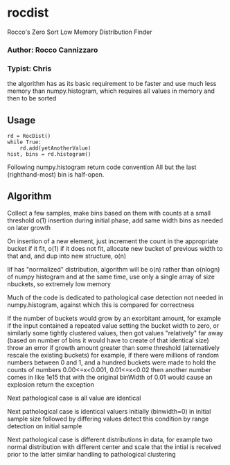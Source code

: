 # rocdist

Rocco's Zero Sort Low Memory Distribution Finder

### Author: Rocco Cannizzaro
### Typist: Chris

the algorithm has as its basic requirement to be faster and use much less memory
than numpy.histogram, which requires all values in memory and then to be sorted

## Usage

```
rd = RocDist()
while True:
    rd.add(yetAnotherValue)
hist, bins = rd.histogram()
```

Following numpy.histogram return code convention
 All but the last (righthand-most) bin is half-open. 


## Algorithm

Collect a few samples, make bins based on them with counts at a small threshold
o(1) insertion during initial phase, add same width bins as needed on later growth

On insertion of a new element, just increment the count in the appropriate bucket if it fit, o(1)
if it does not fit, allocate new bucket of previous width to that and, and dup into new structure, o(n)

Iif has "normalized" distribution, algorithm will be o(n) rather than o(nlogn) of numpy histogram
 and at the same time, use only a single array of size nbuckets, so extremely low memory

Much of the code is dedicated to pathological case detection not needed in numpy.histogram, 
against which this is compared for correctness

If the number of buckets would grow by an exorbitant amount,
 for example if the input contained a repeated value setting the bucket width to zero,
 or similarly some tightly clustered values, then got values "relatively" far away 
 (based on number of bins it would have to create of that identical size)
 throw an error if growth amount greater than some threshold (alternatively rescale the existing buckets) 
 for example, if there were millions of random numbers between 0 and 1,
 and a hundred buckets were made to hold the counts of numbers 0.00<=x<0.001, 0.01<=x<0.02
 then another number comes in like 1e15 that with the original binWidth of 0.01 would cause an explosion
 return the exception

 Next pathological case is all value are identical

 Next pathological case is identical valuers initially (binwidth=0) in initial sample size
 followed by differing values
 detect this condition by range detection on initial sample
 
 Next pathological case is different distributions in data, for example two normal 
 distribution with different center and scale that the intial is received prior to the latter
 similar handling to pathological clustering

 